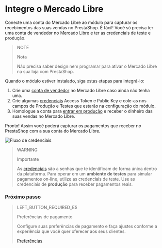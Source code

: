# Integre o Mercado Libre


Conecte uma conta do Mercado Libre ao módulo para capturar os recebimentos das suas vendas no PrestaShop.  É fácil! Você só precisa ter uma conta de vendedor no Mercado Libre e ter as credenciais de teste e produção.

> NOTE
>
> Nota
>
> Não precisa saber design nem programar para ativar o Mercado Libre na sua loja com PrestaShop. 

Quando o módulo estiver instalado, siga estas etapas para integrá-lo:

1. Crie uma [conta de vendedor](https://www.mercadopago.com.br/registration-company?confirmation_url=https%3A%2F%2Fwww.mercadopago.com.br%2Fcomo-cobrar) no Mercado Libre caso ainda não tenha uma.
2. Crie algumas [credenciais](https://www.mercadopago[FAKER][URL][DOMAIN]/developers/pt/guides/resources/faqs/credentials) Access Token e Public Key e cole-as nos campos de Produção e Testes que estarão na configuração do módulo.
3. Homologue a conta para [entrar em produção](https://www.mercadopago[FAKER][URL][DOMAIN]/developers/pt/guides/online-payments/checkout-api/goto-production) e receber o dinheiro das suas vendas no Mercado Libre.

Pronto! Assim você poderá capturar os pagamentos que receber no PrestaShop com a sua conta do Mercado Libre.

![Fluxo de credenciais](/images/prestashop/integration_pt.gif)

> WARNING
>
> Importante
>
> As [credenciais](https://www.mercadopago[FAKER][URL][DOMAIN]/developers/pt/guides/resources/faqs/credentials) são a senhas que te identificam de forma única dentro da plataforma. Para operar em um **ambiente de testes** para simular pagamentos on-line, utilize as credenciais de teste. Use as credenciais de **produção** para receber pagamentos reais.

### Próximo passo

> LEFT_BUTTON_REQUIRED_ES
>
> Preferências de pagamento
>
> Configure suas preferências de pagamento e faça ajustes conforme a experiência que você quer oferecer aos seus clientes.
>
>
> [Preferências](https://www.mercadopago[FAKER][URL][DOMAIN]/developers/pt/guides/plugins/prestashop/preferences)
